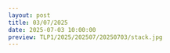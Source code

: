 ```yaml
---
layout: post
title: 03/07/2025
date: 2025-07-03 10:00:00
preview: TLP1/2025/202507/20250703/stack.jpg
---
```

